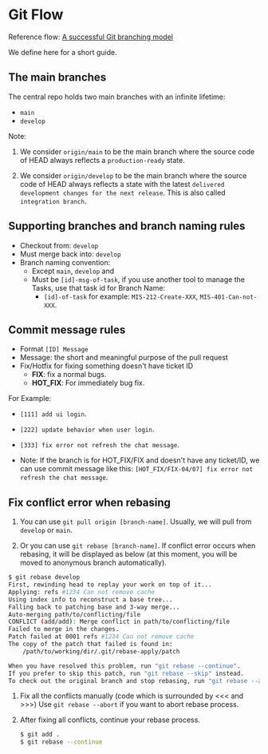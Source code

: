 # Git Flow

Reference flow: [A successful Git branching model](http://nvie.com/posts/a-successful-git-branching-model/)

We define here for a short guide.

## The main branches
The central repo holds two main branches with an infinite lifetime:
* `main`
* `develop`

Note:

1. We consider `origin/main` to be the main branch where the source code of HEAD always reflects a `production-ready` state.

2. We consider `origin/develop` to be the main branch where the source code of HEAD always reflects a state with the latest `delivered development changes for the next release`. This is also called `integration branch`.

## Supporting branches and branch naming rules
* Checkout from: `develop`
* Must merge back into: `develop`
* Branch naming convention:
  * Except `main`, `develop` and
  * Must be `[id]-msg-of-task`, if you use another tool to manage the Tasks, use that task id for Branch Name:
	  * `[id]-of-task` for example: `MIS-212-Create-XXX`, `MIS-401-Can-not-XXX`.

## Commit message rules
* Format `[ID] Message`
* Message: the short and meaningful purpose of the pull request
* Fix/Hotfix for fixing something doesn't have ticket ID
  * **FIX**: fix a normal bugs.
  * **HOT_FIX**: For immediately bug fix.

For Example:
* `[111] add ui login`.
* `[222] update behavior when user login`.
* `[333] fix error not refresh the chat message`.

* Note: If the branch is for HOT_FIX/FIX and doesn't have any ticket/ID, we can use commit message like this:
  `[HOT_FIX/FIX-04/07] fix error not refresh the chat message`.

## Fix conflict error when rebasing
1. You can use `git pull origin [branch-name]`. Usually, we will pull from `develop` or `main`.

2. Or you can use `git rebase [branch-name]`.
If conflict error occurs when rebasing, it will be displayed as below (at this moment, you will be moved to anonymous branch automatically).
```sh
$ git rebase develop
First, rewinding head to replay your work on top of it...
Applying: refs #1234 Can not remove cache
Using index info to reconstruct a base tree...
Falling back to patching base and 3-way merge...
Auto-merging path/to/conflicting/file
CONFLICT (add/add): Merge conflict in path/to/conflicting/file
Failed to merge in the changes.
Patch failed at 0001 refs #1234 Can not remove cache
The copy of the patch that failed is found in:
    /path/to/working/dir/.git/rebase-apply/patch

When you have resolved this problem, run "git rebase --continue".
If you prefer to skip this patch, run "git rebase --skip" instead.
To check out the original branch and stop rebasing, run "git rebase --abort".
```

1. Fix all the conflicts manually (code which is surrounded by <<< and >>>)
Use `git rebase --abort` if you want to abort rebase process.

2. After fixing all conflicts, continue your rebase process.

    ```sh
    $ git add .
    $ git rebase --continue
    ```
